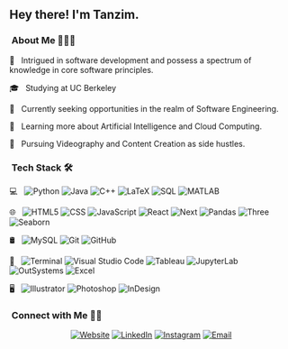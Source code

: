 <h2> Hey there! I'm Tanzim.</h2>

<h3> &nbsp;About Me  👨🏻‍💻 </h3>

 🤔 &nbsp; Intrigued in software development and possess a spectrum of knowledge in core software principles. 
 
 🎓 &nbsp; Studying at UC Berkeley

 💼 &nbsp; Currently seeking opportunities in the realm of Software Engineering.

 🌱 &nbsp; Learning more about Artificial Intelligence and Cloud Computing.
 
 📸 &nbsp; Pursuing Videography and Content Creation as side hustles.

<h3> &nbsp;Tech Stack  🛠 </h3>

  💻 &nbsp;
  ![Python](https://img.shields.io/badge/-Python-333333?style=flat&logo=python)
  ![Java](https://img.shields.io/badge/-Java-333333?style=flat&logo=Java&logoColor=007396)
  ![C++](https://img.shields.io/badge/-C++-333333?style=flat&logo=C%2B%2B&logoColor=00599C)
  ![LaTeX](https://img.shields.io/badge/-LaTeX-333333?style=flat&logo=latex)
  ![SQL](https://img.shields.io/badge/-SQL-333333?style=flat&logo=sqlite)
  ![MATLAB](https://img.shields.io/badge/-MATLAB-333333?style=flat&logo=xampp)
  
   🌐 &nbsp;
   ![HTML5](https://img.shields.io/badge/-HTML5-333333?style=flat&logo=HTML5)
   ![CSS](https://img.shields.io/badge/-CSS-333333?style=flat&logo=CSS3&logoColor=1572B6)
   ![JavaScript](https://img.shields.io/badge/-JavaScript-333333?style=flat&logo=javascript)
   ![React](https://img.shields.io/badge/-React-333333?style=flat&logo=react)
   ![Next](https://img.shields.io/badge/-Next.js-333333?style=flat&logo=nextdotjs)
   ![Pandas](https://img.shields.io/badge/-Pandas-333333?style=flat&logo=pandas)
   ![Three](https://img.shields.io/badge/-Three.js-333333?style=flat&logo=threedotjs)
   ![Seaborn](https://img.shields.io/badge/-Seaborn-333333?style=flat&logo=salesforce)
  
   🛢 &nbsp;
   ![MySQL](https://img.shields.io/badge/-MySQL-333333?style=flat&logo=mysql)
   ![Git](https://img.shields.io/badge/-Git-333333?style=flat&logo=git)
   ![GitHub](https://img.shields.io/badge/-GitHub-333333?style=flat&logo=github)
   
   🔧 &nbsp;
   ![Terminal](https://img.shields.io/badge/-Terminal-333333?style=flat&logo=windowsterminal)
   ![Visual Studio Code](https://img.shields.io/badge/-Visual%20Studio%20Code-333333?style=flat&logo=visual-studio-code&logoColor=007ACC)
   ![Tableau](https://img.shields.io/badge/-Tableau-333333?style=flat&logo=tableau)
   ![JupyterLab](https://img.shields.io/badge/-JupyterLab-333333?style=flat&logo=jupyter)
   ![OutSystems](https://img.shields.io/badge/-OutSystems-333333?style=flat&logo=target)
   ![Excel](https://img.shields.io/badge/-Excel-333333?style=flat&logo=microsoftexcel)
   
   🖥 &nbsp;
   ![Illustrator](https://img.shields.io/badge/-Illustrator-333333?style=flat&logo=adobe-illustrator)
   ![Photoshop](https://img.shields.io/badge/-Photoshop-333333?style=flat&logo=adobe-photoshop)
   ![InDesign](https://img.shields.io/badge/-InDesign-333333?style=flat&logo=adobe-indesign)



<h3> &nbsp;Connect with Me  🤝🏻 </h3>

<p align="center">
<a href="https://www.lifeoftan.com/"><img alt="Website" src="https://img.shields.io/badge/Website-www.LifeOfTan.com-blue?style=flat-square&logo=google-chrome"></a>
<a href="https://www.linkedin.com/in/tanzimamin/"><img alt="LinkedIn" src="https://img.shields.io/badge/LinkedIn-Tanzim%20Amin%20-blue?style=flat-square&logo=linkedin"></a>
<a href="https://www.instagram.com/tanthetalisman/"><img alt="Instagram" src="https://img.shields.io/badge/Instagram-tanthetalisman_-blue?style=flat-square&logo=instagram"></a>
<a href="mailto:tanzim.amin@gmail.com"><img alt="Email" src="https://img.shields.io/badge/Email-tanzim.amin@gmail.com-blue?style=flat-square&logo=gmail"></a>
</p>
